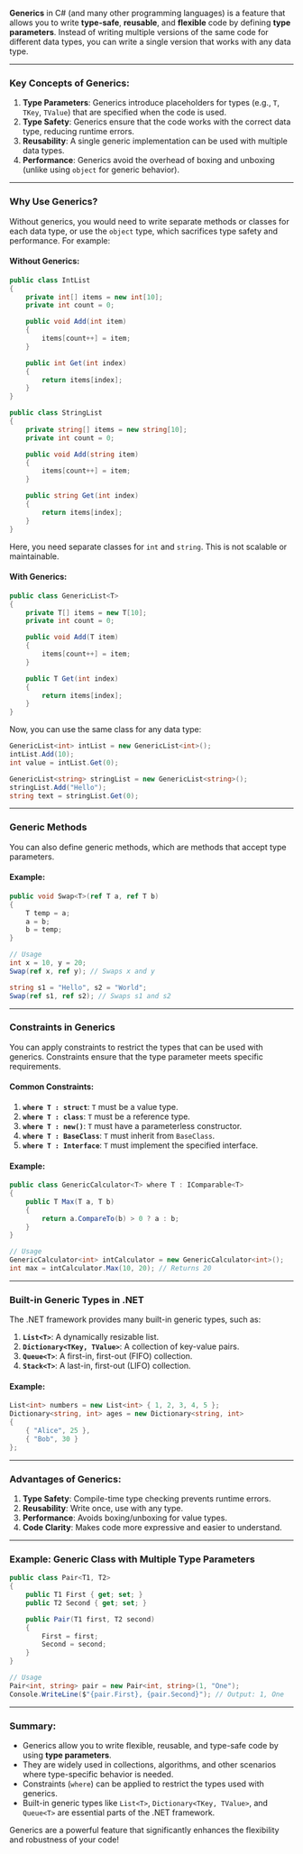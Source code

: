 **Generics** in C# (and many other programming languages) is a feature that allows you to write **type-safe**, **reusable**, and **flexible** code by defining **type parameters**. Instead of writing multiple versions of the same code for different data types, you can write a single version that works with any data type.

---

### **Key Concepts of Generics:**
1. **Type Parameters**: Generics introduce placeholders for types (e.g., `T`, `TKey`, `TValue`) that are specified when the code is used.
2. **Type Safety**: Generics ensure that the code works with the correct data type, reducing runtime errors.
3. **Reusability**: A single generic implementation can be used with multiple data types.
4. **Performance**: Generics avoid the overhead of boxing and unboxing (unlike using `object` for generic behavior).

---

### **Why Use Generics?**
Without generics, you would need to write separate methods or classes for each data type, or use the `object` type, which sacrifices type safety and performance. For example:

#### Without Generics:
```csharp
public class IntList
{
    private int[] items = new int[10];
    private int count = 0;

    public void Add(int item)
    {
        items[count++] = item;
    }

    public int Get(int index)
    {
        return items[index];
    }
}

public class StringList
{
    private string[] items = new string[10];
    private int count = 0;

    public void Add(string item)
    {
        items[count++] = item;
    }

    public string Get(int index)
    {
        return items[index];
    }
}
```

Here, you need separate classes for `int` and `string`. This is not scalable or maintainable.

#### With Generics:
```csharp
public class GenericList<T>
{
    private T[] items = new T[10];
    private int count = 0;

    public void Add(T item)
    {
        items[count++] = item;
    }

    public T Get(int index)
    {
        return items[index];
    }
}
```

Now, you can use the same class for any data type:
```csharp
GenericList<int> intList = new GenericList<int>();
intList.Add(10);
int value = intList.Get(0);

GenericList<string> stringList = new GenericList<string>();
stringList.Add("Hello");
string text = stringList.Get(0);
```

---

### **Generic Methods**
You can also define generic methods, which are methods that accept type parameters.

#### Example:
```csharp
public void Swap<T>(ref T a, ref T b)
{
    T temp = a;
    a = b;
    b = temp;
}

// Usage
int x = 10, y = 20;
Swap(ref x, ref y); // Swaps x and y

string s1 = "Hello", s2 = "World";
Swap(ref s1, ref s2); // Swaps s1 and s2
```

---

### **Constraints in Generics**
You can apply constraints to restrict the types that can be used with generics. Constraints ensure that the type parameter meets specific requirements.

#### Common Constraints:
1. **`where T : struct`**: `T` must be a value type.
2. **`where T : class`**: `T` must be a reference type.
3. **`where T : new()`**: `T` must have a parameterless constructor.
4. **`where T : BaseClass`**: `T` must inherit from `BaseClass`.
5. **`where T : Interface`**: `T` must implement the specified interface.

#### Example:
```csharp
public class GenericCalculator<T> where T : IComparable<T>
{
    public T Max(T a, T b)
    {
        return a.CompareTo(b) > 0 ? a : b;
    }
}

// Usage
GenericCalculator<int> intCalculator = new GenericCalculator<int>();
int max = intCalculator.Max(10, 20); // Returns 20
```

---

### **Built-in Generic Types in .NET**
The .NET framework provides many built-in generic types, such as:
1. **`List<T>`**: A dynamically resizable list.
2. **`Dictionary<TKey, TValue>`**: A collection of key-value pairs.
3. **`Queue<T>`**: A first-in, first-out (FIFO) collection.
4. **`Stack<T>`**: A last-in, first-out (LIFO) collection.

#### Example:
```csharp
List<int> numbers = new List<int> { 1, 2, 3, 4, 5 };
Dictionary<string, int> ages = new Dictionary<string, int>
{
    { "Alice", 25 },
    { "Bob", 30 }
};
```

---

### **Advantages of Generics:**
1. **Type Safety**: Compile-time type checking prevents runtime errors.
2. **Reusability**: Write once, use with any type.
3. **Performance**: Avoids boxing/unboxing for value types.
4. **Code Clarity**: Makes code more expressive and easier to understand.

---

### **Example: Generic Class with Multiple Type Parameters**
```csharp
public class Pair<T1, T2>
{
    public T1 First { get; set; }
    public T2 Second { get; set; }

    public Pair(T1 first, T2 second)
    {
        First = first;
        Second = second;
    }
}

// Usage
Pair<int, string> pair = new Pair<int, string>(1, "One");
Console.WriteLine($"{pair.First}, {pair.Second}"); // Output: 1, One
```

---

### **Summary:**
- Generics allow you to write flexible, reusable, and type-safe code by using **type parameters**.
- They are widely used in collections, algorithms, and other scenarios where type-specific behavior is needed.
- Constraints (`where`) can be applied to restrict the types used with generics.
- Built-in generic types like `List<T>`, `Dictionary<TKey, TValue>`, and `Queue<T>` are essential parts of the .NET framework.

Generics are a powerful feature that significantly enhances the flexibility and robustness of your code!